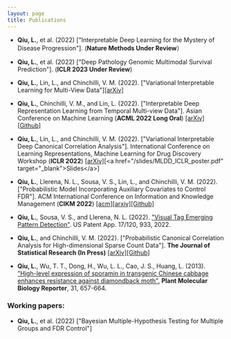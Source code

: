```yaml
---
layout: page
title: Publications
---
```

- **Qiu, L.**, et al. (2022) ["Interpretable Deep Learning for the Mystery of Disease Progression"]. (**Nature Methods Under Review**）

- **Qiu, L.**, et al. (2022) ["Deep Pathology Genomic Multimodal Survival Prediction"]. (**ICLR 2023 Under Review**)

- **Qiu, L.**, Lin, L., and Chinchilli, V. M.  (2022). ["Variational Interpretable Learning for Multi-View Data"][[arXiv]](https://arxiv.org/abs/2202.13503)

- **Qiu, L.**, Chinchilli, V. M., and Lin, L.  (2022). ["Interpretable Deep Representation Learning from Temporal Multi-view Data"]. Asian Conference on Machine Learning (**ACML 2022 Long Oral**) [[arXiv]](https://arxiv.org/abs/2005.05210)[[Github]](https://github.com/lquvatexas/ITM-VAE)

- **Qiu, L.**, Lin, L., and Chinchilli, V. M.  (2022). ["Variational Interpretable Deep Canonical Correlation Analysis"]. International Conference on Learning Representations, Machine Learning for Drug Discovery Workshop (**ICLR 2022**) [[arXiv]](https://openreview.net/forum?id=Gzare7_sTAJ&referrer=[the%20profile%20of%20Lin%20Qiu](/profile?id=~Lin_Qiu1))[<a href="/slides/MLDD_ICLR_poster.pdf" target="_blank">Slides</a>] 

- **Qiu, L.**, Llerena, N. L., Sousa, V. S., Lin, L., and Chinchilli, V. M. (2022). ["Probabilistic Model Incorporating Auxiliary Covariates to Control FDR"]. ACM International Conference on Information and Knowledge Management (**CIKM 2022**) [[acm]](https://dl.acm.org/doi/abs/10.1145/3511808.3557672)[[arxiv]](https://arxiv.org/abs/2210.03178)[[Github]](https://github.com/lquvatexas/NeurT-FDR)

- **Qiu, L.**, Sousa, V. S., and Llerena, N. L. (2022). ["Visual Tag Emerging Pattern Detection"](https://www.freepatentsonline.com/20220188548.pdf). US Patent App. 17/120, 933, 2022.

- **Qiu, L.**, and Chinchilli, V. M. (2022). ["Probabilistic Canonical Correlation Analysis for High-dimensional
Sparse Count Data"]. **The Journal of Statistical Research (In Press)** [[arXiv]](https://arxiv.org/abs/2005.04837)[[Github]](https://github.com/lquvatexas?tab=repositories)

- **Qiu, L.**, Wu, T. T., Dong, H., Wu, L. L., Cao, J. S., Huang, L. (2013). ["High-level expression of sporamin in transgenic Chinese cabbage enhances
resistance against diamondback moth".](https://link.springer.com/article/10.1007/s11105-012-0536-1) **Plant Molecular Biology Reporter**, 31, 657-664.


### Working papers:

- **Qiu, L.**, et al. (2022) ["Bayesian Multiple-Hypothesis Testing for Multiple Groups and FDR Control"]





